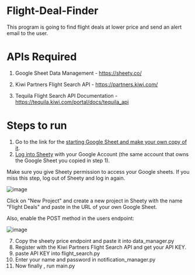# Flight-Deal-Finder

This program is going to find flight deals at lower price and send an alert email to the user.

# APIs Required

1. Google Sheet Data Management - https://sheety.co/
	
2. Kiwi Partners Flight Search API -  https://partners.kiwi.com/

3. Tequila Flight Search API Documentation - https://tequila.kiwi.com/portal/docs/tequila_api
	
# Steps to run
1. Go to the link for the [starting Google Sheet and make your own copy of it](https://docs.google.com/spreadsheets/d/1YMK-kYDYwuiGZoawQy7zyDjEIU9u8oggCV4H2M9j7os/edit?usp=sharing).
2. [ Log into Sheety](https://sheety.co/) with your Google Account (the same account that owns the Google Sheet you copied in step 1).

Make sure you give Sheety permission to access your Google sheets. If you miss this step, log out of Sheety and log in again.

![image](https://user-images.githubusercontent.com/126648429/222382456-82ea93d9-c1b5-4b19-a5cb-8216fb6fa049.png)

Click on "New Project" and create a new project in Sheety with the name "Flight Deals" and paste in the URL of your own Google Sheet.  

Also, enable the POST method in the users endpoint:

![image](https://user-images.githubusercontent.com/126648429/222394068-e33f8d60-9467-48a8-be24-aefcd0586462.png)


7. Copy the sheety price endpoint and paste it into data_manager.py
8. Register with the Kiwi Partners Flight Search API and get your API KEY.
9. paste API KEY into flight_search.py
10. Enter your name and password in notification_manager.py
11. Now finally , run main.py 
